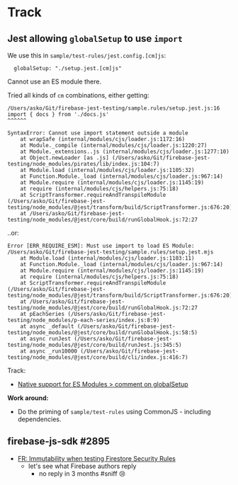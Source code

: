 # Track

## Jest allowing `globalSetup` to use `import`

We use this in `sample/test-rules/jest.config.[cm]js`:

```
  globalSetup: "./setup.jest.[cm]js"
```

Cannot use an ES module there.

Tried all kinds of `cm` combinations, either getting:

```
/Users/asko/Git/firebase-jest-testing/sample.rules/setup.jest.js:16
import { docs } from './docs.js'
^^^^^^

SyntaxError: Cannot use import statement outside a module
    at wrapSafe (internal/modules/cjs/loader.js:1172:16)
    at Module._compile (internal/modules/cjs/loader.js:1220:27)
    at Module._extensions..js (internal/modules/cjs/loader.js:1277:10)
    at Object.newLoader [as .js] (/Users/asko/Git/firebase-jest-testing/node_modules/pirates/lib/index.js:104:7)
    at Module.load (internal/modules/cjs/loader.js:1105:32)
    at Function.Module._load (internal/modules/cjs/loader.js:967:14)
    at Module.require (internal/modules/cjs/loader.js:1145:19)
    at require (internal/modules/cjs/helpers.js:75:18)
    at ScriptTransformer.requireAndTranspileModule (/Users/asko/Git/firebase-jest-testing/node_modules/@jest/transform/build/ScriptTransformer.js:676:20)
    at /Users/asko/Git/firebase-jest-testing/node_modules/@jest/core/build/runGlobalHook.js:72:27
```

..or:

```
Error [ERR_REQUIRE_ESM]: Must use import to load ES Module: /Users/asko/Git/firebase-jest-testing/sample.rules/setup.jest.mjs
    at Module.load (internal/modules/cjs/loader.js:1103:11)
    at Function.Module._load (internal/modules/cjs/loader.js:967:14)
    at Module.require (internal/modules/cjs/loader.js:1145:19)
    at require (internal/modules/cjs/helpers.js:75:18)
    at ScriptTransformer.requireAndTranspileModule (/Users/asko/Git/firebase-jest-testing/node_modules/@jest/transform/build/ScriptTransformer.js:676:20)
    at /Users/asko/Git/firebase-jest-testing/node_modules/@jest/core/build/runGlobalHook.js:72:27
    at pEachSeries (/Users/asko/Git/firebase-jest-testing/node_modules/p-each-series/index.js:8:9)
    at async _default (/Users/asko/Git/firebase-jest-testing/node_modules/@jest/core/build/runGlobalHook.js:58:5)
    at async runJest (/Users/asko/Git/firebase-jest-testing/node_modules/@jest/core/build/runJest.js:345:5)
    at async _run10000 (/Users/asko/Git/firebase-jest-testing/node_modules/@jest/core/build/cli/index.js:416:7)
```

Track:

- [Native support for ES Modules > comment on globalSetup](https://github.com/facebook/jest/issues/9430#issuecomment-653818834)


**Work around:**
 
- Do the priming of `sample/test-rules` using CommonJS - including dependencies.

 
## firebase-js-sdk #2895

- [FR: Immutability when testing Firestore Security Rules](https://github.com/firebase/firebase-js-sdk/issues/2895) 
   - let's see what Firebase authors reply
		- no reply in 3 months #sniff 😢
	